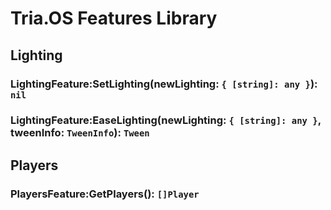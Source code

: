 # Tria.OS Features Library

## Lighting

### LightingFeature:SetLighting(newLighting: `{ [string]: any }`): `nil`

### LightingFeature:EaseLighting(newLighting: `{ [string]: any }`, tweenInfo: `TweenInfo`): `Tween`

## Players

### PlayersFeature:GetPlayers(): `[]Player`
